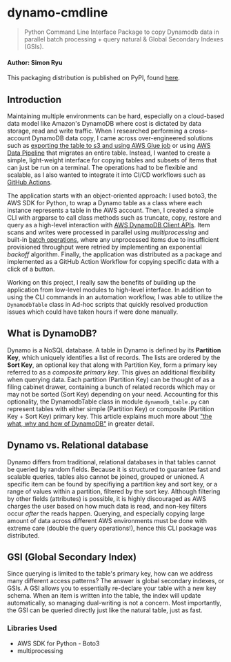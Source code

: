 # dynamo-cmdline
> Python Command Line Interface Package to copy Dynamodb data in parallel batch processing + query natural & Global Secondary Indexes (GSIs).
#### Author: Simon Ryu

This packaging distribution is published on PyPI, found [here](https://pypi.org/project/dynamo-cmdline/).

## Introduction
Maintaining multiple environments can be hard, especially on a cloud-based data model like Amazon's DynamoDB where cost is dictated by data storage, read and write traffic. When I researched performing a cross-account DynamoDB data copy, I came across over-engineered solutions such as [exporting the table to s3 and using AWS Glue job](https://aws.amazon.com/premiumsupport/knowledge-center/dynamodb-cross-account-migration/) or using [AWS Data Pipeline](https://aws.amazon.com/blogs/database/how-to-migrate-amazon-dynamodb-tables-from-one-aws-account-to-another-with-aws-data-pipeline/) that migrates an entire table. Instead, I wanted to create a simple, light-weight interface for copying tables and subsets of items that can just be run on a terminal. The operations had to be flexible and scalable, as I also wanted to integrate it into CI/CD workflows such as [GitHub Actions](https://github.com/features/actions).

The application starts with an object-oriented approach: I used boto3, the AWS SDK for Python, to wrap a Dynamo table as a class where each instance represents a table in the AWS account. Then, I created a simple CLI with argparse to call class methods such as truncate, copy, restore and query as a high-level interaction with [AWS DynamoDB Client APIs](https://boto3.amazonaws.com/v1/documentation/api/latest/reference/services/dynamodb.html). Item scans and writes were processed in parallel using *multiprocessing* and built-in [batch operations](https://docs.aws.amazon.com/amazondynamodb/latest/APIReference/API_BatchWriteItem.html), where any unprocessed items due to insufficient provisioned throughput were retried by implementing an exponential *backoff* algorithm. Finally, the application was distributed as a package and implemented as a GitHub Action Workflow for copying specific data with a click of a button.

Working on this project, I really saw the benefits of building up the application from low-level modules to high-level interface. In addition to using the CLI commands in an automation workflow, I was able to utilize the `DynamodbTable` class in Ad-hoc scripts that quickly resolved production issues which could have taken hours if were done manually.

## What is DynamoDB?
Dynamo is a NoSQL database. A table in Dynamo is defined by its **Partition Key**, which
uniquely identifies a list of records.
The lists are ordered by the **Sort Key**, an optional key that along with Partition Key, form a 
primary key referred to as a *composite primary key*. This gives an additional flexibility when querying data.
Each partition (Partition Key) can be thought of as a filing cabinet drawer, containing a bunch of related records
which may or may not be sorted (Sort Key) depending on your need. Accounting for this optionality, the DynamodbTable class in module `dynamodb_table.py`
can represent tables with either simple (Partition Key) or composite (Partition Key + Sort Key) primary key. This article explains much more about ["the what, why and how of DynamoDB"](https://adamrackis.dev/dynamo-introduction/) in greater detail.

## Dynamo vs. Relational database
Dynamo differs from traditional, relational databases in that tables cannot be queried by random fields.
Because it is structured to guarantee fast and scalable queries, tables also cannot be joined, grouped or unioned.
A specific item can be found by specifiying a partition key and sort key, or a range of values within a partition,
filtered by the sort key. Although filtering by other fields (attributes) is possible,
it is highly discouraged as AWS charges the user based on how much data is read, and non-key filters occur *after*
the reads happen. Querying, and especially copying large amount of data across different AWS environments must be done with extreme care
(double the query operations!), hence this CLI package was distributed.

## GSI (Global Secondary Index)
Since querying is limited to the table's primary key, how can we address many different access patterns? The answer is global secondary indexes, or GSIs. A GSI allows you to essentially re-declare your table with a new key schema. When an item is written into the table, the index will update automatically, so managing dual-writing is not a concern. Most importantly, the GSI can be queried directly just like the natural table, just as fast.

### Libraries Used
- AWS SDK for Python - Boto3
- multiprocessing

